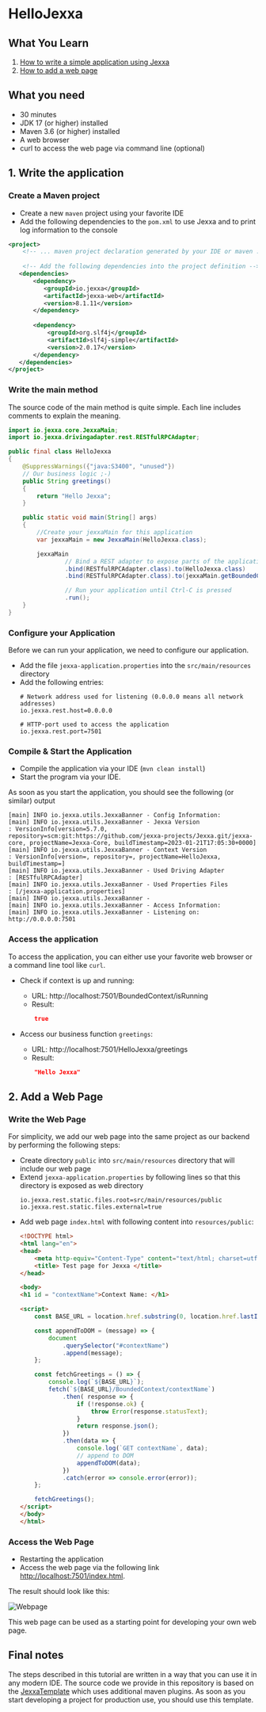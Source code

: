 # HelloJexxa

## What You Learn

1.  [How to write a simple application using Jexxa](#1-Write-the-application)
2.  [How to add a web page](#2-Add-a-Web-Page)

## What you need

*   30 minutes
*   JDK 17 (or higher) installed 
*   Maven 3.6 (or higher) installed
*   A web browser
*   curl to access the web page via command line (optional)

## 1. Write the application

### Create a Maven project 

* Create a new `maven` project using your favorite IDE 
* Add the following dependencies to the `pom.xml` to use Jexxa and to print log information to the console 

```xml
<project> 
    <!-- ... maven project declaration generated by your IDE or maven ... -->
    
    <!-- Add the following dependencies into the project definition -->
   <dependencies>
       <dependency>
          <groupId>io.jexxa</groupId>
          <artifactId>jexxa-web</artifactId>
          <version>8.1.11</version>
       </dependency>
       
       <dependency>
           <groupId>org.slf4j</groupId>
           <artifactId>slf4j-simple</artifactId>
           <version>2.0.17</version>
       </dependency>
   </dependencies>
</project>
```

### Write the main method 
The source code of the main method is quite simple. Each line includes comments to explain the meaning.  

```java
import io.jexxa.core.JexxaMain;
import io.jexxa.drivingadapter.rest.RESTfulRPCAdapter;

public final class HelloJexxa
{
    @SuppressWarnings({"java:S3400", "unused"})
    // Our business logic ;-)
    public String greetings()
    {
        return "Hello Jexxa";
    }

    public static void main(String[] args)
    {
        //Create your jexxaMain for this application
        var jexxaMain = new JexxaMain(HelloJexxa.class);

        jexxaMain
                // Bind a REST adapter to expose parts of the application
                .bind(RESTfulRPCAdapter.class).to(HelloJexxa.class)               // Get greetings: http://localhost:7501/HelloJexxa/greetings
                .bind(RESTfulRPCAdapter.class).to(jexxaMain.getBoundedContext())  // Get stats: http://localhost:7501/BoundedContext/isRunning

                // Run your application until Ctrl-C is pressed
                .run();
    }
}
```

### Configure your Application

Before we can run your application, we need to configure our application. 

* Add the file `jexxa-application.properties` into the `src/main/resources` directory
* Add the following entries:
    ```properties
    # Network address used for listening (0.0.0.0 means all network addresses)
    io.jexxa.rest.host=0.0.0.0
  
    # HTTP-port used to access the application
    io.jexxa.rest.port=7501
    ```

### Compile & Start the Application
* Compile the application via your IDE (`mvn clean install`) 
* Start the program via your IDE. 
 
As soon as you start the application, you should see the following (or similar) output

```console
[main] INFO io.jexxa.utils.JexxaBanner - Config Information: 
[main] INFO io.jexxa.utils.JexxaBanner - Jexxa Version                  : VersionInfo[version=5.7.0, repository=scm:git:https://github.com/jexxa-projects/Jexxa.git/jexxa-core, projectName=Jexxa-Core, buildTimestamp=2023-01-21T17:05:30+0000]
[main] INFO io.jexxa.utils.JexxaBanner - Context Version                : VersionInfo[version=, repository=, projectName=HelloJexxa, buildTimestamp=]
[main] INFO io.jexxa.utils.JexxaBanner - Used Driving Adapter           : [RESTfulRPCAdapter]
[main] INFO io.jexxa.utils.JexxaBanner - Used Properties Files          : [/jexxa-application.properties]
[main] INFO io.jexxa.utils.JexxaBanner - 
[main] INFO io.jexxa.utils.JexxaBanner - Access Information: 
[main] INFO io.jexxa.utils.JexxaBanner - Listening on: http://0.0.0.0:7501
```

### Access the application
To access the application, you can either use your favorite web browser or a command line tool like `curl`. 

*   Check if context is up and running:
    *   URL: http://localhost:7501/BoundedContext/isRunning
    *   Result:
    ```Json 
        true
    ```
    
*   Access our business function `greetings`:
    *   URL: http://localhost:7501/HelloJexxa/greetings
    *   Result: 
    ```Json 
        "Hello Jexxa" 
    ```
## 2. Add a Web Page

### Write the Web Page 

For simplicity, we add our web page into the same project as our backend by performing the following steps: 

* Create directory `public` into `src/main/resources` directory that will include our web page
* Extend `jexxa-application.properties` by following lines so that this directory is exposed as web directory 
  ```properties
  io.jexxa.rest.static.files.root=src/main/resources/public
  io.jexxa.rest.static.files.external=true
  ```
* Add web page `index.html` with following content into `resources/public`:
    ```html
    <!DOCTYPE html>
    <html lang="en">
    <head>
        <meta http-equiv="Content-Type" content="text/html; charset=utf-8"/>
        <title> Test page for Jexxa </title>
    </head>
    
    <body>
    <h1 id = "contextName">Context Name: </h1>
    
    <script>
        const BASE_URL = location.href.substring(0, location.href.lastIndexOf('/')) ;
    
        const appendToDOM = (message) => {
            document
                .querySelector("#contextName")
                .append(message);
        };
    
        const fetchGreetings = () => {
            console.log(`${BASE_URL}`);
            fetch(`${BASE_URL}/BoundedContext/contextName`)
                .then( response => {
                    if (!response.ok) {
                        throw Error(response.statusText);
                    }
                    return response.json();
                })
                .then(data => {
                    console.log(`GET contextName`, data);
                    // append to DOM
                    appendToDOM(data);
                })
                .catch(error => console.error(error));
        };
    
        fetchGreetings();
    </script>
    </body>
    </html>
    ```

### Access the Web Page

* Restarting the application
* Access the web page via the following link [http://localhost:7501/index.html](http://localhost:7501/index.html). 
 
The result should look like this:

![Webpage](images/Webpage.jpg)

This web page can be used as a starting point for developing your own web page.


## Final notes
The steps described in this tutorial are written in a way that you can use it in any modern IDE. The source code we provide in this repository is based on the [JexxaTemplate](https://github.com/jexxa-projects/JexxaTemplate/) which uses additional maven plugins. As soon as you start developing a project for production use, you should use this template.    

